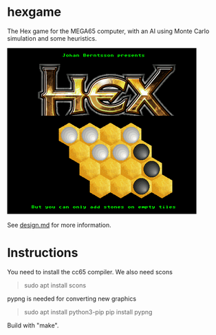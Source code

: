 # hexgame
The Hex game for the MEGA65 computer, with an AI using Monte Carlo simulation and some heuristics.

![Tiles](screenshots/title.png)

See [design.md](design.md) for more information.

# Instructions

You need to install the cc65 compiler.  We also need scons
> sudo apt install scons

pypng is needed for converting new graphics
> sudo apt install python3-pip
> pip install pypng

Build with "make". 


